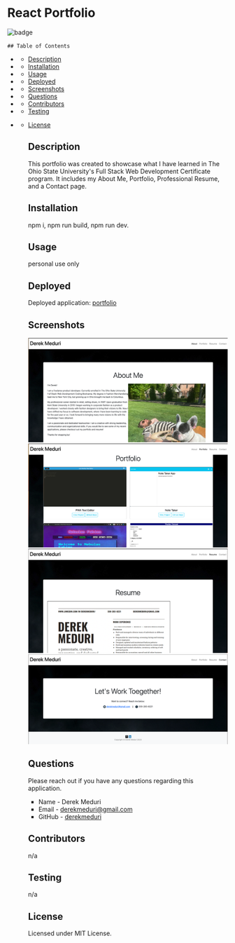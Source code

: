 # React Portfolio

![badge](https://img.shields.io/badge/license-MIT-brightgreen.svg)

    ## Table of Contents

- - [Description](#Description)

- - [Installation](#Installation)

- - [Usage](#Usage)

- - [Deployed](#deployed)

- - [Screenshots](#screenshots)

- - [Questions](#Questions)

- - [Contributors](#Contributors)

- - [Testing](#Testing)

- - [License](#License)

    ## Description

    This portfolio was created to showcase what I have learned in The Ohio State University's Full Stack Web Development Certificate program. It includes my About Me, Portfolio, Professional Resume, and a Contact page.

    ## Installation

    npm i, npm run build, npm run dev.

    ## Usage

    personal use only

    ## Deployed

    Deployed application: [portfolio](https://derekmeduri.github.io/react-portfolio/)

    ## Screenshots

    ![About](src/assets/About.png)
    ![Portfolio](src/assets/Portfolio.png)
    ![Resume](src/assets/resumescreen.png)
    ![Contact](src/assets/contact.png)

    ## Questions

    Please reach out if you have any questions regarding this application.

    - Name - Derek Meduri
    - Email - derekmeduri@gmail.com
    - GitHub - [derekmeduri](https://github.com/derekmeduri/)

    ## Contributors

    n/a

    ## Testing

    n/a

    ## License

    Licensed under MIT License.
